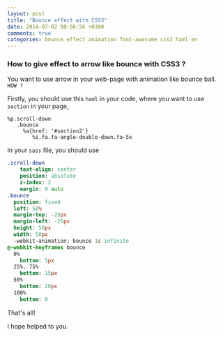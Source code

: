 ```yaml
---
layout: post
title: "Bounce effect with CSS3"
date: 2014-07-02 00:56:56 +0300
comments: true
categories: bounce effect animation font-awesome css3 haml en
---
```


### How to give effect to arrow like bounce with CSS3 ?

You want to use arrow in your web-page with animation like bounce ball. `HOW ?`

Firstly, you should use this `haml` in your code, where you want to use `section`
in your page,

```haml
%p.scroll-down
   .bounce
     %a{href: '#section2'}
        %i.fa.fa-angle-double-down.fa-5x
```

In your `sass` file, you should use

<!-- more -->

```sass
.scroll-down
    text-align: center
    position: absolute
    z-index: 2
    margin: 0 auto
.bounce
  position: fixed
  left: 50%
  margin-top: -25px
  margin-left: -25px
  height: 50px
  width: 50px
  -webkit-animation: bounce 1s infinite
@-webkit-keyframes bounce
  0%
    bottom: 5px
  25%, 75%
    bottom: 15px
  50%
    bottom: 20px
  100%
    bottom: 0
```

That's all!

I hope helped to you.
